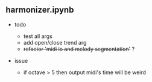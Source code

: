 ## harmonizer.ipynb
- todo
  - test all args
  - add open/close trend arg
  - ~~refactor 'midi io and melody segmentation'~~ ?

- issue
  - if octave > 5 then output midi's time will be weird